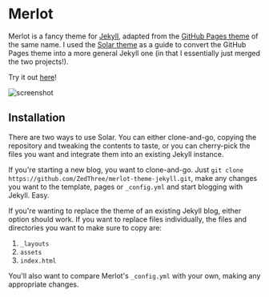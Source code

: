 Merlot
======

Merlot is a fancy theme for [Jekyll](http://jekyllrb.com/), adapted from the [GitHub Pages theme](https://github.com/cameronmcefee/merlot) of the same name. I used the [Solar theme](https://github.com/redwallhp/solar-theme-jekyll.git) as a guide to convert the GitHub Pages theme into a more general Jekyll one (in that I essentially just merged the two projects!).

Try it out [here](http://ZedThree.github.io/merlot-theme-jekyll)!

![screenshot](http://f.cl.ly/items/0Z061j1n293L3I1X350j/Screen%20Shot%202012-04-02%20at%2011.24.15%20AM.png)


Installation
--------------

There are two ways to use Solar. You can either clone-and-go, copying the repository and tweaking the contents to taste, or you can cherry-pick the files you want and integrate them into an existing Jekyll instance.

If you're starting a new blog, you want to clone-and-go. Just `git clone https://github.com/ZedThree/merlot-theme-jekyll.git`, make any changes you want to the template, pages or `_config.yml` and start blogging with Jekyll. Easy.

If you're wanting to replace the theme of an existing Jekyll blog, either option should work. If you want to replace files individually, the files and directories you want to make sure to copy are:

1. `_layouts`
2. `assets`
3. `index.html`

You'll also want to compare Merlot's `_config.yml` with your own, making any appropriate changes.
